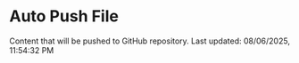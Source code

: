 # Auto Push File

Content that will be pushed to GitHub repository.
Last updated: 08/06/2025, 11:54:32 PM